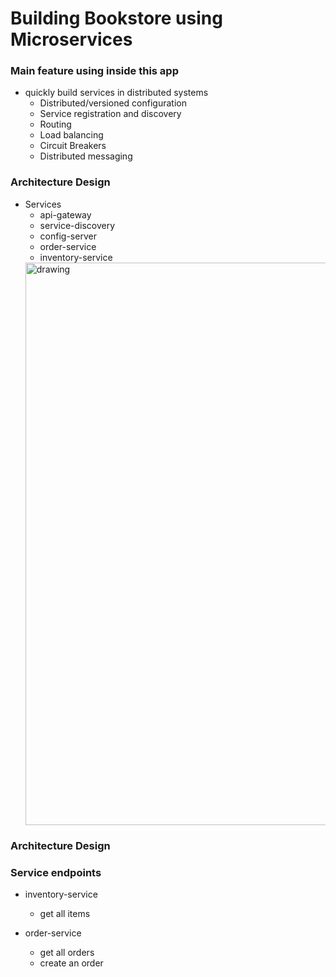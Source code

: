 # Building Bookstore  using  Microservices

### Main feature using inside this app
- quickly build services in distributed systems
  - Distributed/versioned configuration
  - Service registration and discovery
  - Routing
  - Load balancing
  - Circuit Breakers
  - Distributed messaging

### Architecture Design

- Services 
  - api-gateway
  - service-discovery
  - config-server
  - order-service
  - inventory-service
  <img src="documment/architct_design.PNG" alt="drawing" width="900" />

### Architecture Design

### Service endpoints

- inventory-service
  - get all items
 
  
- order-service
  - get all orders
  - create an order
